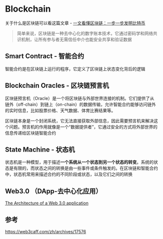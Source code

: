 # Blockchain

关于什么是区块链可以看这篇文章 - [一文看懂区块链：一步一步发明比特币](https://charlesliuyx.github.io/2017/09/24/%E4%B8%80%E6%96%87%E5%BC%84%E6%87%82%E5%8C%BA%E5%9D%97%E9%93%BE-%E4%BB%A5%E6%AF%94%E7%89%B9%E5%B8%81%E4%B8%BA%E4%BE%8B/)

> 简单来说，区块链是一种去中心化的数字账本技术，它通过密码学和网络共识机制，让所有参与者无需信任中介也能安全共享和验证数据

## Smart Contract - 智能合约

智能合约是在区块链上运行的程序，它定义了区块链上状态变化背后的逻辑

## Blockchain Oracles - 区块链预言机

区块链预言机（Oracle）是一个将区块链与外部世界连接的机制。它们提供了从链外（off-chain）到链上（on-chain）的数据传输，允许智能合约能够访问链外的实时信息，比如股票价格、天气数据、体育比赛结果等。

区块链本身是一个封闭系统，它无法直接获取外部信息，因此需要预言机来解决这个问题。预言机的作用就像是一个“数据提供者”，它通过安全的方式将外部世界的信息传递给区块链智能合约

##  State Machine - 状态机

状态机是一种模型，用于描述**一个系统从一个状态到另一个状态的转变**。系统的状态是有限的，而状态之间的转换是由一些事件或条件触发的。在区块链和智能合约中，状态机常用来描述合约的不同阶段或状态，以及它们之间的转换

## Web3.0 （DApp-去中心化应用）

[The Architecture of a Web 3.0 application](https://www.preethikasireddy.com/post/the-architecture-of-a-web-3-0-application)

## 参考

[](https://www.jianshu.com/p/220130b39e22)

https://web3caff.com/zh/archives/17576